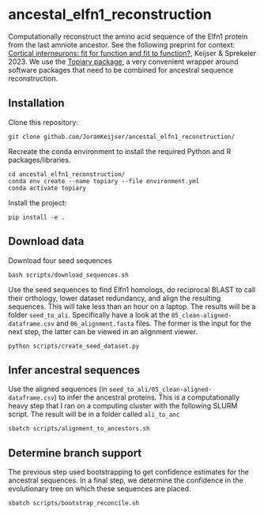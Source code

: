 # ancestal_elfn1_reconstruction
Computationally reconstruct the amino acid sequence of the Elfn1 protein from the last amniote ancestor. See the following preprint for context:
[Cortical interneurons: fit for function and fit to function?](https://doi.org/10.1101/2023.02.23.52967), Keijser & Sprekeler 2023. We use the [Topiary package](https://topiary-asr.readthedocs.io/), a very convenient wrapper around software packages that need to be combined for ancestral sequence reconstruction. 

## Installation

Clone this repository:
```
git clone github.com/JoramKeijser/ancestal_elfn1_reconstruction/
```
Recreate the conda environment to install the required Python and R packages/libraries. 
```
cd ancestal_elfn1_reconstruction/
conda env create --name topiary --file environment.yml
conda activate topiary
```
Install the project:
```
pip install -e .
```

## Download data
Download four seed sequences 
```
bash scripts/download_sequences.sh
```
Use the seed sequences to find Elfn1 homologs, do reciprocal BLAST to call their orthology, lower dataset redundancy, and align the resulting sequences. 
This will take less than an hour on a laptop. The results will be a folder `seed_to_ali`. Specifically have a look at the `05_clean-aligned-dataframe.csv` and `06_alignment.fasta` files. The former is the input for the next step, the latter can be viewed in an alignment viewer. 
```
python scripts/create_seed_dataset.py
```

## Infer ancestral sequences
Use the aligned sequences (in `seed_to_ali/05_clean-aligned-dataframe.csv`) to infer the ancestral proteins. This is a computationally heavy step that I ran on a computing cluster with the following SLURM script. The result will be in a folder called `ali_to_anc`
```
sbatch scripts/alignment_to_ancestors.sh 
```

## Determine branch support
The previous step used bootstrapping to get confidence estimates for the ancestral sequences. In a final step, we determine the confidence in the evolutionary tree on which these sequences are placed. 
```
sbatch scripts/bootstrap_reconcile.sh 
```


